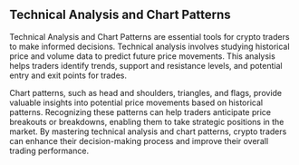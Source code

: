 ## Technical Analysis and Chart Patterns

<p> 
Technical Analysis and Chart Patterns are essential tools for crypto traders to make informed decisions. Technical analysis involves studying historical price and volume data to predict future price movements. This analysis helps traders identify trends, support and resistance levels, and potential entry and exit points for trades.
</p>


<p> 
Chart patterns, such as head and shoulders, triangles, and flags, provide valuable insights into potential price movements based on historical patterns. Recognizing these patterns can help traders anticipate price breakouts or breakdowns, enabling them to take strategic positions in the market. By mastering technical analysis and chart patterns, crypto traders can enhance their decision-making process and improve their overall trading performance.
</p>